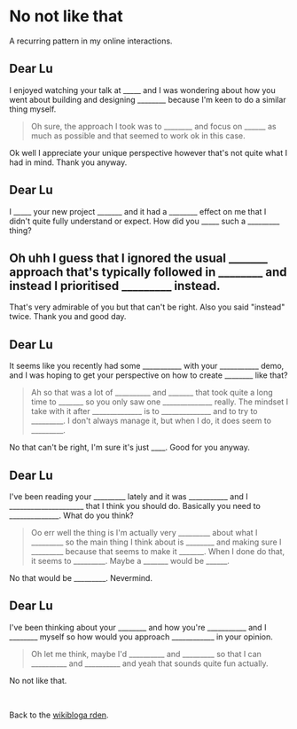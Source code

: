 # No not like that

A recurring pattern in my online interactions.

## Dear Lu

I enjoyed watching your talk at _____ and I was wondering about how you went about building and designing ________ because I'm keen to do a similar thing myself.

> Oh sure, the approach I took was to ________ and focus on ______ as much as possible and that seemed to work ok in this case.

Ok well I appreciate your unique perspective however that's not quite what I had in mind. Thank you anyway.

## Dear Lu

I _____ your new project _______ and it had a ________ effect on me that I didn't quite fully understand or expect. How did you _____ such a _________ thing?

## Oh uhh I guess that I ignored the usual _______ approach that's typically followed in  ________ and instead I prioritised _________ instead.

That's very admirable of you but that can't be right. Also you said "instead" twice. Thank you and good day.

## Dear Lu

It seems like you recently had some ___________ with your ___________ demo, and I was hoping to get your perspective on how to create ________ like that?

> Ah so that was a lot of __________ and _______ that took quite a long time to _______ so you only saw one ______________ really. The mindset I take with it after ______________ is to ______________ and to try to _________. I don't always manage it, but when I do, it does seem to _________.

No that can't be right, I'm sure it's just ____. Good for you anyway.

## Dear Lu

I've been reading your _________ lately and it was ___________ and I _____________________ that I think you should do. Basically you need to ______________. What do you think?

> Oo err well the thing is I'm actually very _________ about what I _________ so the main thing I think about is ________ and making sure I _________ because that seems to make it _______. When I done do that, it seems to _________. Maybe a _______ would be ______.

No that would be _________. Nevermind.

## Dear Lu

I've been thinking about your ________ and how you're ___________ and I ________ myself so how would you approach ____________ in your opinion.

> Oh let me think, maybe I'd __________ and _________ so that I can __________ and __________ and yeah that sounds quite fun actually.

No not like that.

<br>

Back to the [wikibloga
rden](/wikiblogarden).
